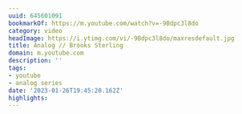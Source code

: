 ```yaml
---
uuid: 645601091
bookmarkOf: https://m.youtube.com/watch?v=-9Bdpc3l8do
category: video
headImage: https://i.ytimg.com/vi/-9Bdpc3l8do/maxresdefault.jpg
title: Analog // Brooks Sterling
domain: m.youtube.com
description: ''
tags:
- youtube
- analog series
date: '2023-01-26T19:45:20.162Z'
highlights:
---
```



